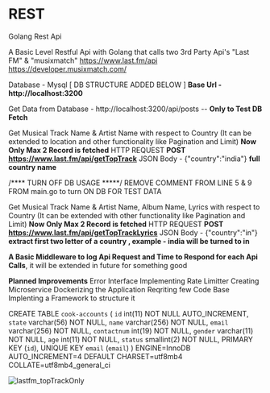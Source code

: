 # REST
Golang Rest Api 

A Basic Level Restful Api with Golang that calls two 3rd Party Api's "Last FM" & "musixmatch"
https://www.last.fm/api
https://developer.musixmatch.com/

Database - Mysql [ DB STRUCTURE ADDED BELOW ]
**Base Url - http://localhost:3200**

Get Data from Database - http://localhost:3200/api/posts -- **Only to Test DB Fetch**

Get Musical Track Name & Artist Name with respect to Country (It can be extended to location and other functionality like Pagination and Limit)
**Now Only Max 2 Record is fetched**
HTTP REQUEST **POST https://www.last.fm/api/getTopTrack**
JSON Body - {"country":"india"} **full country name**

/**** TURN OFF DB USAGE  *****/
REMOVE COMMENT FROM LINE 5 & 9 FROM main.go to turn ON DB FOR TEST DATA


Get Musical Track Name & Artist Name, Album Name, Lyrics with respect to Country (It can be extended with other functionality like Pagination and Limit)
**Now Only Max 2 Record is fetched**
HTTP REQUEST **POST https://www.last.fm/api/getTopTrackLyrics**
JSON Body - {"country":"in"} **extract first two letter of a country , example - india will be turned to in**

**A Basic Middleware to log Api Request and Time to Respond for each Api Calls**, it will be extended in future for something good

**Planned Improvements**
Error Interface
Implementing Rate Limitter
Creating Microservice
Dockerizing the Application
Reqriting few Code Base
Implenting a Framework to structure it



CREATE TABLE `cook-accounts` (
  `id` int(11) NOT NULL AUTO_INCREMENT,
  `state` varchar(56) NOT NULL,
  `name` varchar(256) NOT NULL,
  `email` varchar(256) NOT NULL,
  `contactnum` int(19) NOT NULL,
  `gender` varchar(11) NOT NULL,
  `age` int(11) NOT NULL,
  `status` smallint(2) NOT NULL,
  PRIMARY KEY (`id`),
  UNIQUE KEY `email` (`email`)
) ENGINE=InnoDB AUTO_INCREMENT=4 DEFAULT CHARSET=utf8mb4 COLLATE=utf8mb4_general_ci

![lastfm_topTrackOnly](https://github.com/blacktornado/REST/assets/8749326/7d8fcff9-baeb-4c17-983d-ba1d09a0188f)

